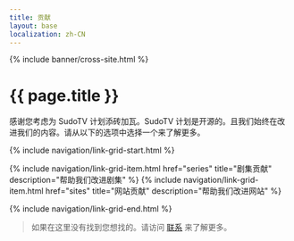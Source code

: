 ```yaml
---
title: 贡献
layout: base
localization: zh-CN
---
```


{% include banner/cross-site.html %}

# {{ page.title }}

感谢您考虑为 SudoTV 计划添砖加瓦。SudoTV 计划是开源的。且我们始终在改进我们的内容。请从以下的选项中选择一个来了解更多。

{% include navigation/link-grid-start.html %}

{% include navigation/link-grid-item.html
    href="series"
    title="剧集贡献"
    description="帮助我们改进剧集"
%}
{% include navigation/link-grid-item.html
    href="sites"
    title="网站贡献"
    description="帮助我们改进网站"
%}

{% include navigation/link-grid-end.html %}

> 如果在这里没有找到您想找的。请访问 [联系](https://sudo.tv/contact) 来了解更多。
